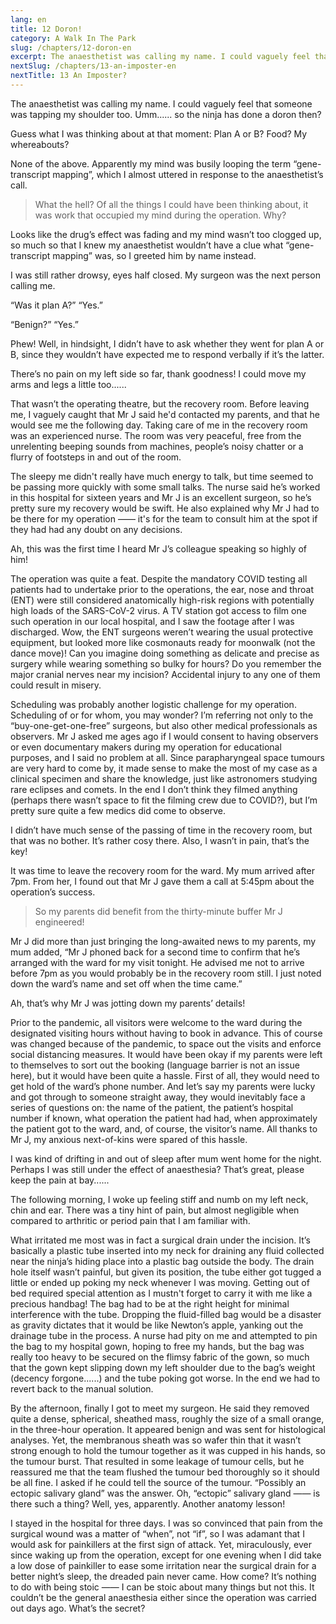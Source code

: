 ```yaml
---
lang: en
title: 12 Doron!
category: A Walk In The Park
slug: /chapters/12-doron-en
excerpt: The anaesthetist was calling my name. I could vaguely feel that someone was tapping my shoulder too.
nextSlug: /chapters/13-an-imposter-en
nextTitle: 13 An Imposter?
---
```


The anaesthetist was calling my name. I could vaguely feel that someone was tapping my shoulder too. Umm...... so the ninja has done a doron then?
 
Guess what I was thinking about at that moment: Plan A or B? Food? My whereabouts?
 
None of the above. Apparently my mind was busily looping the term “gene-transcript mapping”, which I almost uttered in response to the anaesthetist’s call.
 
>What the hell? Of all the things I could have been thinking about, it was work that occupied my mind during the operation. Why?
 
Looks like the drug’s effect was fading and my mind wasn’t too clogged up, so much so that I knew my anaesthetist wouldn’t have a clue what “gene-transcript mapping” was, so I greeted him by name instead.
 
I was still rather drowsy, eyes half closed. My surgeon was the next person calling me.
 
“Was it plan A?”
“Yes.”
 
“Benign?”
“Yes.”
 
Phew! Well, in hindsight, I didn’t have to ask whether they went for plan A or B, since they wouldn’t have expected me to respond verbally if it’s the latter.

There’s no pain on my left side so far, thank goodness! I could move my arms and legs a little too......

That wasn’t the operating theatre, but the recovery room. Before leaving me, I vaguely caught that Mr J said he'd contacted my parents, and that he would see me the following day. Taking care of me in the recovery room was an experienced nurse. The room was very peaceful, free from the unrelenting beeping sounds from machines, people’s noisy chatter or a flurry of footsteps in and out of the room. 

The sleepy me didn't really have much energy to talk, but time seemed to be passing more quickly with some small talks. The nurse said he’s worked in this hospital for sixteen years and Mr J is an excellent surgeon, so he’s pretty sure my recovery would be swift. He also explained why Mr J had to be there for my operation —— it's for the team to consult him at the spot if they had had any doubt on any decisions.

Ah, this was the first time I heard Mr J’s colleague speaking so highly of him!

The operation was quite a feat. Despite the mandatory COVID testing all patients had to undertake prior to the operations, the ear, nose and throat (ENT) were still considered anatomically high-risk regions with potentially high loads of the SARS-CoV-2 virus. A TV station got access to film one such operation in our local hospital, and I saw the footage after I was discharged. Wow, the ENT surgeons weren’t wearing the usual protective equipment, but looked more like cosmonauts ready for moonwalk (not the dance move)! Can you imagine doing something as delicate and precise as surgery while wearing something so bulky for hours? Do you remember the major cranial nerves near my incision? Accidental injury to any one of them could result in misery.

Scheduling was probably another logistic challenge for my operation. Scheduling of or for whom, you may wonder? I’m referring not only to the “buy-one-get-one-free” surgeons, but also other medical professionals as observers. Mr J asked me ages ago if I would consent to having observers or even documentary makers during my operation for educational purposes, and I said no problem at all. Since parapharyngeal space tumours are very hard to come by, it made sense to make the most of my case as a clinical specimen and share the knowledge, just like astronomers studying rare eclipses and comets. In the end I don’t think they filmed anything (perhaps there wasn’t space to fit the filming crew due to COVID?), but I’m pretty sure quite a few medics did come to observe.

I didn’t have much sense of the passing of time in the recovery room, but that was no bother. It’s rather cosy there. Also, I wasn’t in pain, that’s the key!

It was time to leave the recovery room for the ward.  My mum arrived after 7pm. From her, I found out that Mr J gave them a call at 5:45pm about the operation’s success.

>So my parents did benefit from the thirty-minute buffer Mr J engineered!

Mr J did more than just bringing the long-awaited news to my parents, my mum added, “Mr J phoned back for a second time to confirm that he’s arranged with the ward for my visit tonight. He advised me not to arrive before 7pm as you would probably be in the recovery room still. I just noted down the ward’s name and set off when the time came.”

Ah, that’s why Mr J was jotting down my parents’ details!

Prior to the pandemic, all visitors were welcome to the ward during the designated visiting hours without having to book in advance. This of course was changed because of the pandemic, to space out the visits and enforce social distancing measures. It would have been okay if my parents were left to themselves to sort out the booking (language barrier is not an issue here), but it would have been quite a hassle. First of all, they would need to get hold of the ward’s phone number. And let’s say my parents were lucky and got through to someone straight away, they would inevitably face a series of questions on: the name of the patient, the patient’s hospital number if known, what operation the patient had had, when approximately the patient got to the ward, and, of course, the visitor’s name. All thanks to Mr J, my anxious next-of-kins were spared of this hassle.

I was kind of drifting in and out of sleep after mum went home for the night. Perhaps I was still under the effect of anaesthesia? That’s great, please keep the pain at bay......

The following morning, I woke up feeling stiff and numb on my left neck, chin and ear. There was a tiny hint of pain, but almost negligible when compared to arthritic or period pain that I am familiar with.

What irritated me most was in fact a surgical drain under the incision. It’s basically a plastic tube inserted into my neck for draining any fluid collected near the ninja’s hiding place into a plastic bag outside the body. The drain hole itself wasn’t painful, but given its position, the tube either got tugged a little or ended up poking my neck whenever I was moving. Getting out of bed required special attention as I mustn't forget to carry it with me like a precious handbag! The bag had to be at the right height for minimal interference with the tube. Dropping the fluid-filled bag would be a disaster as gravity dictates that it would be like Newton’s apple, yanking out the drainage tube in the process. A nurse had pity on me and attempted to pin the bag to my hospital gown, hoping to free my hands, but the bag was really too heavy to be secured on the flimsy fabric of the gown, so much that the gown kept slipping down my left shoulder due to the bag’s weight (decency forgone......) and the tube poking got worse. In the end we had to revert back to the manual solution.

By the afternoon, finally I got to meet my surgeon. He said they removed quite a dense, spherical, sheathed mass, roughly the size of a small orange, in the three-hour operation. It appeared benign and was sent for histological analyses. Yet, the membranous sheath was so wafer thin that it wasn’t strong enough to hold the tumour together as it was cupped in his hands, so the tumour burst. That resulted in some leakage of tumour cells, but he reassured me that the team flushed the tumour bed thoroughly so it should be all fine. I asked if he could tell the source of the tumour. “Possibly an ectopic salivary gland” was the answer. Oh, “ectopic” salivary gland —— is there such a thing? Well, yes, apparently. Another anatomy lesson!

I stayed in the hospital for three days. I was so convinced that pain from the surgical wound was a matter of “when”, not “if”, so I was adamant that I would ask for painkillers at the first sign of attack. Yet, miraculously, ever since waking up from the operation, except for one evening when I did take a low dose of painkiller to ease some irritation near the surgical drain for a better night’s sleep, the dreaded pain never came. How come? It’s nothing to do with being stoic —— I can be stoic about many things but not this. It couldn’t be the general anaesthesia either since the operation was carried out days ago. What’s the secret?
